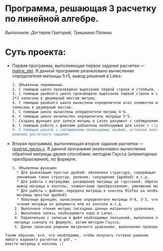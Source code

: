 # Программа, решающая 3 расчетку по линейной алгебре. #
###### Выполнили: Дегтярев Григорий, Тришкина Полина. ######
# Суть проекта: #
  - Первая программа, выполняющая первое задание расчетки — [matrix_det][mat_det].
  В данной программе реализовано вычисление определителя матрицы 5*5, вывод решения в Latex:
      ```sh
      1. Объявлены переменные.
      2. С помощью цикла произведено вырезание первой строки и столбцов, матрицы 4*4 записаны в массив.
      3. С помощью двойного цикла произведено вырезание первой строки и столбцов всех матриц 4*4, матрицы
      3*3 записаны в двумерный массив матриц.
      4. С помощью двойного цикла вычислены определители всех элементов массива матриц 3*3, они 
      записаны в двумерный массив.
      5. С помощью цикла вычислены оперделители матриц 4*4.
      6. С помощью цикла вычилислен определитель матрицы 5*5.
      7. Создана функция для записи матриц в Latex документ с соблюдением языка Tex.
      8. С помощью работы с файлами добавлены необходимые для Latex'а строки кода, которые передаются в Tex документ.
      9. С помощью циклов с соблюдением необходимых правил, вставкой пояснений переданы в файл матрицы и, собственно,
      решение расчетного задания.
      ```
   - Вторая программа, выполняющая второе задание расчетки  — [reverse_gauss.c][rev_gauss].
    В данной программе реализовано вычисление обратной матрицы двумя способами: методом Гаусса (элемнтарных преобразований),
    по формуле.
      ```sh
      1. Объявлены функции:
        * Для реализации простых дробей: объявлена структура, содержащая числитель и знаменатель дроби,
        умножение таких структур, деление, сокращение (дробей) и.т.д.
        * Для работы с матрицами: расширение матрицы до гауссовой, обрезание строк и столбцов матрицы,
        вывод матрицы в консоль, элементаные преобразования, умножение матриц, транспонирование и.т.д.
        * Для работы с файлом: передача матрицы в консоль MikTex на необходимом языке (матрицы целых чисел,
        матрицы простых дробей).
        * Побочные функции: вычисление определителя матрицы 4*4, 3*3, чтение исходных данных задания:
        чтение матрицы из документа или из консоли и.т.д.
       2. Выполнено чтение матриц (исходных данных матричного уравнения, которое необходимо решить).
       3. Выполнена запись необходимого кода в Latex.
       4. Параллельно с записью в файл необходимых пояснений, выполнена подробная запись нахождения обратной
       матрицы сначала по формуле, затем методом Гаусса.
       5. Далее записано решение матричного уравнения, выполнения проверки.
      ```
    Таким образом, всё, что необходимо, чтобы получить готовое решение любого варианта расчётки в pdf, — 
    ввести матрицы в консоль :)
   
  
  [mat_det]: <https://github.com/grigoryDeg/C_project/blob/master/matrix_det.c>
  [rev_gauss]: <https://github.com/grigoryDeg/C_project/blob/master/reverse_gauss.c>
